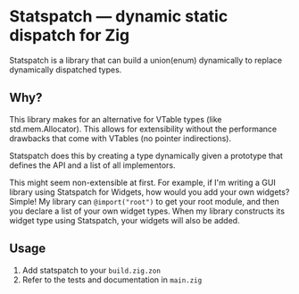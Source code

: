 # Statspatch — dynamic static dispatch for Zig

Statspatch is a library that can build a union(enum) dynamically to replace dynamically dispatched types.

## Why?

This library makes for an alternative for VTable types (like std.mem.Allocator). This allows for extensibility without the performance drawbacks that come with VTables (no pointer indirections).

Statspatch does this by creating a type dynamically given a prototype that defines the API and a list of all implementors.

This might seem non-extensible at first. For example, if I'm writing a GUI library using Statspatch for Widgets, how would you add your own widgets? Simple! My library can `@import("root")` to get your root module, and then you declare a list of your own widget types. When my library constructs its widget type using Statspatch, your widgets will also be added.

## Usage

1. Add statspatch to your `build.zig.zon`
2. Refer to the tests and documentation in `main.zig`
